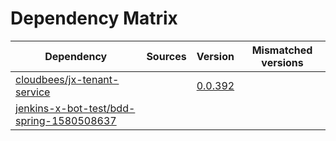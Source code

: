 # Dependency Matrix

Dependency | Sources | Version | Mismatched versions
---------- | ------- | ------- | -------------------
[cloudbees/jx-tenant-service](https://github.com/cloudbees/jx-tenant-service) |  | [0.0.392](https://github.com/cloudbees/jx-tenant-service/releases/tag/v0.0.392) | 
[jenkins-x-bot-test/bdd-spring-1580508637](https://github.com/jenkins-x-bot-test/bdd-spring-1580508637.git) |  | []() | 
